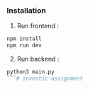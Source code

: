 ### Installation
1. Run frontend : 
  ``` bash
  npm install
  npm run dev
  ```
2. Run backend :
  ```bash
  python3 main.py 
  ```# inventic-assignment
